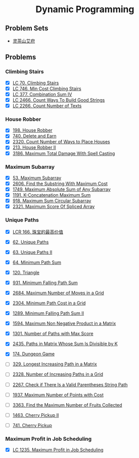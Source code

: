 <div align="center">

# Dynamic Programming
</div>

## Problem Sets

- [灵茶山艾府](https://leetcode.cn/circle/discuss/tXLS3i/)

## Problems

### Climbing Stairs

- [x] [LC 70. Climbing Stairs](https://leetcode.cn/problems/climbing-stairs/)
- [x] [LC 746. Min Cost Climbing Stairs](https://leetcode.cn/problems/min-cost-climbing-stairs/)
- [x] [LC 377. Combination Sum IV](https://leetcode.cn/problems/combination-sum-iv/)
- [x] [LC 2466. Count Ways To Build Good Strings](https://leetcode.cn/problems/combination-sum-iv/description/)
- [x] [LC 2266. Count Number of Texts](https://leetcode.cn/problems/count-number-of-texts/)

### House Robber

- [x] [198. House Robber](https://leetcode.cn/problems/house-robber/)
- [x] [740. Delete and Earn](https://leetcode.cn/problems/delete-and-earn/)
- [x] [2320. Count Number of Ways to Place Houses](https://leetcode.cn/problems/count-number-of-ways-to-place-houses/)
- [x] [213. House Robber II](https://leetcode.cn/problems/house-robber-ii/)
- [x] [3186. Maximum Total Damage With Spell Casting](https://leetcode.cn/problems/maximum-total-damage-with-spell-casting/)

### Maximum Subarray

- [x] [53. Maximum Subarray](https://leetcode.cn/problems/maximum-subarray/)
- [x] [2606. Find the Substring With Maximum Cost](https://leetcode.cn/problems/find-the-substring-with-maximum-cost/)
- [x] [1749. Maximum Absolute Sum of Any Subarray](https://leetcode.cn/problems/maximum-absolute-sum-of-any-subarray/)
- [x] [1191. K-Concatenation Maximum Sum](https://leetcode.cn/problems/k-concatenation-maximum-sum/)
- [x] [918. Maximum Sum Circular Subarray](https://leetcode.cn/problems/maximum-sum-circular-subarray/)
- [x] [2321. Maximum Score Of Spliced Array](https://leetcode.cn/problems/maximum-score-of-spliced-array/)

### Unique Paths

- [x] [LCR 166. 珠宝的最高价值](https://leetcode.cn/problems/li-wu-de-zui-da-jie-zhi-lcof/description/)
- [x] [62. Unique Paths](https://leetcode.cn/problems/unique-paths/description/)
- [x] [63. Unique Paths II](https://leetcode.cn/problems/unique-paths-ii/description/)
- [x] [64. Minimum Path Sum](https://leetcode.cn/problems/minimum-path-sum/description/)
- [x] [120. Triangle](https://leetcode.cn/problems/triangle/description/)
- [x] [931. Minimum Falling Path Sum](https://leetcode.cn/problems/minimum-falling-path-sum/description/)
- [x] [2684. Maximum Number of Moves in a Grid](https://leetcode.cn/problems/maximum-number-of-moves-in-a-grid/description/)
- [x] [2304. Minimum Path Cost in a Grid](https://leetcode.cn/problems/minimum-path-cost-in-a-grid/description/)
- [x] [1289. Minimum Falling Path Sum II](https://leetcode.cn/problems/minimum-falling-path-sum-ii/description/)

- [x] [1594. Maximum Non Negative Product in a Matrix](https://leetcode.cn/problems/maximum-non-negative-product-in-a-matrix/description/)
- [x] [1301. Number of Paths with Max Score](https://leetcode.cn/problems/number-of-paths-with-max-score/description/)
- [x] [2435. Paths in Matrix Whose Sum Is Divisible by K](https://leetcode.cn/problems/paths-in-matrix-whose-sum-is-divisible-by-k/)
- [x] [174. Dungeon Game](https://leetcode.cn/problems/dungeon-game/description/)
- [ ] [329. Longest Increasing Path in a Matrix](https://leetcode.cn/problems/longest-increasing-path-in-a-matrix/description/)
- [ ] [2328. Number of Increasing Paths in a Grid](https://leetcode.cn/problems/number-of-increasing-paths-in-a-grid/description/)
- [ ] [2267. Check if There Is a Valid Parentheses String Path](https://leetcode.cn/problems/check-if-there-is-a-valid-parentheses-string-path/description/)
- [ ] [1937. Maximum Number of Points with Cost](https://leetcode.cn/problems/maximum-number-of-points-with-cost/description/)
- [ ] [3363. Find the Maximum Number of Fruits Collected](https://leetcode.cn/problems/find-the-maximum-number-of-fruits-collected/description/)
- [ ] [1463. Cherry Pickup II](https://leetcode.cn/problems/cherry-pickup-ii/description/)
- [ ] [741. Cherry Pickup](https://leetcode.cn/problems/cherry-pickup/description/)

### Maximum Profit in Job Scheduling

- [x] [LC 1235. Maximum Profit in Job Scheduling](https://leetcode.cn/problems/maximum-profit-in-job-scheduling/)
